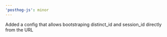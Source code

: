 ```yaml
---
'posthog-js': minor
---
```


Added a config that allows bootstraping distinct_id and session_id directly from the URL
